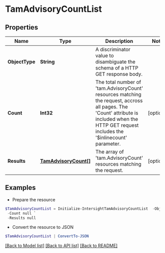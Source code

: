 # TamAdvisoryCountList
## Properties

Name | Type | Description | Notes
------------ | ------------- | ------------- | -------------
**ObjectType** | **String** | A discriminator value to disambiguate the schema of a HTTP GET response body. | 
**Count** | **Int32** | The total number of &#39;tam.AdvisoryCount&#39; resources matching the request, accross all pages. The &#39;Count&#39; attribute is included when the HTTP GET request includes the &#39;$inlinecount&#39; parameter. | [optional] 
**Results** | [**TamAdvisoryCount[]**](TamAdvisoryCount.md) | The array of &#39;tam.AdvisoryCount&#39; resources matching the request. | [optional] 

## Examples

- Prepare the resource
```powershell
$TamAdvisoryCountList = Initialize-IntersightTamAdvisoryCountList  -ObjectType null `
 -Count null `
 -Results null
```

- Convert the resource to JSON
```powershell
$TamAdvisoryCountList | ConvertTo-JSON
```

[[Back to Model list]](../README.md#documentation-for-models) [[Back to API list]](../README.md#documentation-for-api-endpoints) [[Back to README]](../README.md)

